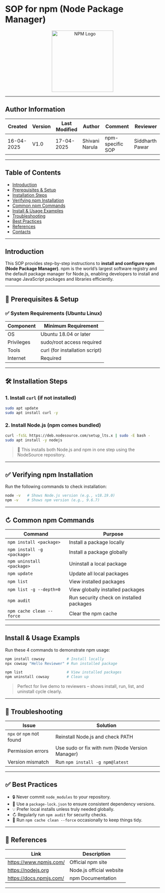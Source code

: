 # SOP for **npm (Node Package Manager)**

<p align="center">
  <img src="https://raw.githubusercontent.com/npm/logos/master/npm%20logo/npm-logo-red.png" alt="NPM Logo" width="200"/>
</p>

---

## Author Information

| Created | Version | Last Modified | Author | Comment | Reviewer |
| --- | --- | --- | --- | --- | --- |
| 16-04-2025 | V1.0 | 17-04-2025 | Shivani Narula | npm-specific SOP | Siddharth Pawar |

---

## Table of Contents

- [Introduction](#-introduction)
- [Prerequisites & Setup](#-prerequisites--setup)
- [Installation Steps](#-installation-steps)
- [Verifying npm Installation](#-verifying-npm-installation)
- [Common npm Commands](#-common-npm-commands)
- [Install & Usage Examples](#install--usage-examples)
- [Troubleshooting](#-troubleshooting)
- [Best Practices](#-best-practices)
- [References](#-references)
- [Contacts](#-contacts)

---

## Introduction

This SOP provides step-by-step instructions to **install and configure npm (Node Package Manager)**. npm is the world’s largest software registry and the default package manager for Node.js, enabling developers to install and manage JavaScript packages and libraries efficiently.

---

## 🔧 Prerequisites & Setup

### ✅ System Requirements (Ubuntu Linux)

| Component   | Minimum Requirement             |
|------------|----------------------------------|
| OS         | Ubuntu 18.04 or later            |
| Privileges | sudo/root access required        |
| Tools      | curl (for installation script)   |
| Internet   | Required                         |

---

## 🛠 Installation Steps

### 1. **Install `curl` (if not installed)**
```bash
sudo apt update
sudo apt install curl -y
```

### 2. **Install Node.js (npm comes bundled)**
```bash
curl -fsSL https://deb.nodesource.com/setup_lts.x | sudo -E bash -
sudo apt install -y nodejs
```
> 📌 This installs both Node.js and npm in one step using the NodeSource repository.

---

## ✅ Verifying npm Installation

Run the following commands to check installation:
```bash
node -v   # Shows Node.js version (e.g., v18.19.0)
npm -v    # Shows npm version (e.g., 9.6.7)
```

---

## ↻ Common npm Commands

| Command | Purpose |
|--------|---------|
| `npm install <package>` | Install a package locally |
| `npm install -g <package>` | Install a package globally |
| `npm uninstall <package>` | Uninstall a local package |
| `npm update` | Update all local packages |
| `npm list` | View installed packages |
| `npm list -g --depth=0` | View globally installed packages |
| `npm audit` | Run security check on installed packages |
| `npm cache clean --force` | Clear the npm cache |

---

##  Install & Usage Exampls 

Run these 4 commands to demonstrate npm usage:
```bash
npm install cowsay          # Install locally
npx cowsay "Hello Reviewer" # Run installed package

npm list                    # View installed packages
npm uninstall cowsay        # Clean up
```
> Perfect for live demo to reviewers – shows install, run, list, and uninstall cycle clearly.

---

## 🧪 Troubleshooting

| Issue | Solution |
|-------|----------|
| `npx` or `npm` not found | Reinstall Node.js and check PATH |
| Permission errors | Use sudo or fix with nvm (Node Version Manager) |
| Version mismatch | Run `npm install -g npm@latest` |

---

## ✅ Best Practices

- 🔒 Never commit `node_modules` to your repository.
- 📄 Use a `package-lock.json` to ensure consistent dependency versions.
- 💡 Prefer local installs unless truly needed globally.
- ↻ Regularly run `npm audit` for security checks.
- 🧹 Run `npm cache clean --force` occasionally to keep things tidy.

---

## 📜 References

| Link | Description |
|------|-------------|
| https://www.npmjs.com/ | Official npm site |
| https://nodejs.org | Node.js official website |
| https://docs.npmjs.com/ | npm Documentation |

---

